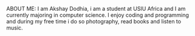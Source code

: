 ABOUT ME:
I am Akshay Dodhia, i am a student at USIU Africa and I am currently majoring in computer science. I enjoy coding and programming and during my free time i do so photography, read books and listen to music.
